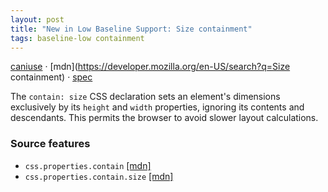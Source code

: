 ```yaml
---
layout: post
title: "New in Low Baseline Support: Size containment"
tags: baseline-low containment
---
```


[caniuse](https://caniuse.com/?search=contain-size) · [mdn](https://developer.mozilla.org/en-US/search?q=Size containment) · [spec](https://drafts.csswg.org/css-contain-2/#containment-size)

The `contain: size` CSS declaration sets an element's dimensions exclusively by its `height` and `width` properties, ignoring its contents and descendants. This permits the browser to avoid slower layout calculations.

### Source features

- ``css.properties.contain`` [[mdn]](https://developer.mozilla.org/en-US/search?q=css.properties.contain)
- ``css.properties.contain.size`` [[mdn]](https://developer.mozilla.org/en-US/search?q=css.properties.contain.size)
